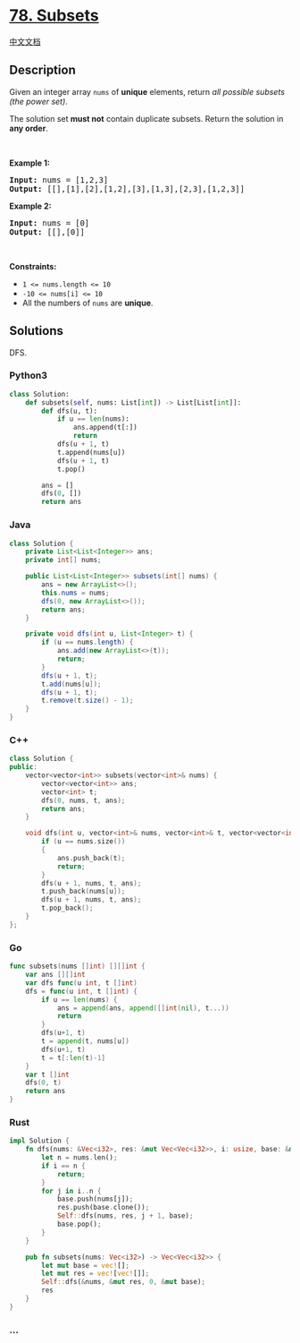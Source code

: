 # [78. Subsets](https://leetcode.com/problems/subsets)

[中文文档](/solution/0000-0099/0078.Subsets/README.md)

## Description

<p>Given an integer array <code>nums</code> of <strong>unique</strong> elements, return <em>all possible subsets (the power set)</em>.</p>

<p>The solution set <strong>must not</strong> contain duplicate subsets. Return the solution in <strong>any order</strong>.</p>

<p>&nbsp;</p>
<p><strong>Example 1:</strong></p>

<pre>
<strong>Input:</strong> nums = [1,2,3]
<strong>Output:</strong> [[],[1],[2],[1,2],[3],[1,3],[2,3],[1,2,3]]
</pre>

<p><strong>Example 2:</strong></p>

<pre>
<strong>Input:</strong> nums = [0]
<strong>Output:</strong> [[],[0]]
</pre>

<p>&nbsp;</p>
<p><strong>Constraints:</strong></p>

<ul>
	<li><code>1 &lt;= nums.length &lt;= 10</code></li>
	<li><code>-10 &lt;= nums[i] &lt;= 10</code></li>
	<li>All the numbers of&nbsp;<code>nums</code> are <strong>unique</strong>.</li>
</ul>

## Solutions

DFS.

<!-- tabs:start -->

### **Python3**

```python
class Solution:
    def subsets(self, nums: List[int]) -> List[List[int]]:
        def dfs(u, t):
            if u == len(nums):
                ans.append(t[:])
                return
            dfs(u + 1, t)
            t.append(nums[u])
            dfs(u + 1, t)
            t.pop()

        ans = []
        dfs(0, [])
        return ans
```

### **Java**

```java
class Solution {
    private List<List<Integer>> ans;
    private int[] nums;

    public List<List<Integer>> subsets(int[] nums) {
        ans = new ArrayList<>();
        this.nums = nums;
        dfs(0, new ArrayList<>());
        return ans;
    }

    private void dfs(int u, List<Integer> t) {
        if (u == nums.length) {
            ans.add(new ArrayList<>(t));
            return;
        }
        dfs(u + 1, t);
        t.add(nums[u]);
        dfs(u + 1, t);
        t.remove(t.size() - 1);
    }
}
```

### **C++**

```cpp
class Solution {
public:
    vector<vector<int>> subsets(vector<int>& nums) {
        vector<vector<int>> ans;
        vector<int> t;
        dfs(0, nums, t, ans);
        return ans;
    }

    void dfs(int u, vector<int>& nums, vector<int>& t, vector<vector<int>>& ans) {
        if (u == nums.size())
        {
            ans.push_back(t);
            return;
        }
        dfs(u + 1, nums, t, ans);
        t.push_back(nums[u]);
        dfs(u + 1, nums, t, ans);
        t.pop_back();
    }
};
```

### **Go**

```go
func subsets(nums []int) [][]int {
	var ans [][]int
	var dfs func(u int, t []int)
	dfs = func(u int, t []int) {
		if u == len(nums) {
			ans = append(ans, append([]int(nil), t...))
			return
		}
		dfs(u+1, t)
		t = append(t, nums[u])
		dfs(u+1, t)
		t = t[:len(t)-1]
	}
	var t []int
	dfs(0, t)
	return ans
}
```

### **Rust**

```rust
impl Solution {
    fn dfs(nums: &Vec<i32>, res: &mut Vec<Vec<i32>>, i: usize, base: &mut Vec<i32>) {
        let n = nums.len();
        if i == n {
            return;
        }
        for j in i..n {
            base.push(nums[j]);
            res.push(base.clone());
            Self::dfs(nums, res, j + 1, base);
            base.pop();
        }
    }

    pub fn subsets(nums: Vec<i32>) -> Vec<Vec<i32>> {
        let mut base = vec![];
        let mut res = vec![vec![]];
        Self::dfs(&nums, &mut res, 0, &mut base);
        res
    }
}
```

### **...**

```

```

<!-- tabs:end -->
